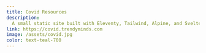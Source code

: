 ```yaml
---
title: Covid Resources
description:
  A small static site built with Eleventy, Tailwind, Alpine, and Svelte to help business owners calculate the maximum number of occupants they can hold in their business, as well as the number of supplies they may need depending on their traffic.
link: https://covid.trendyminds.com
image: /assets/covid.jpg
color: text-teal-700
---
```

